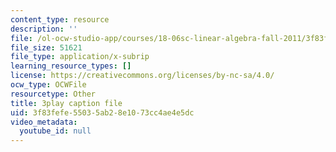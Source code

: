 ```yaml
---
content_type: resource
description: ''
file: /ol-ocw-studio-app/courses/18-06sc-linear-algebra-fall-2011/3f83fefe55035ab28e1073cc4ae4e5dc_osh80YCg_GM.vtt
file_size: 51621
file_type: application/x-subrip
learning_resource_types: []
license: https://creativecommons.org/licenses/by-nc-sa/4.0/
ocw_type: OCWFile
resourcetype: Other
title: 3play caption file
uid: 3f83fefe-5503-5ab2-8e10-73cc4ae4e5dc
video_metadata:
  youtube_id: null
---
```

